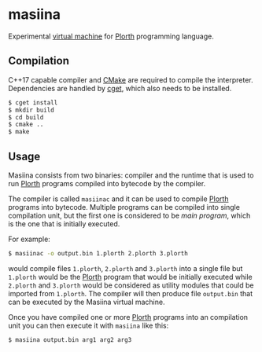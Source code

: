 # masiina

Experimental [virtual machine] for [Plorth] programming language.

## Compilation

C++17 capable compiler and [CMake] are required to compile the interpreter.
Dependencies are handled by [cget], which also needs to be installed.

```bash
$ cget install
$ mkdir build
$ cd build
$ cmake ..
$ make
```

## Usage

Masiina consists from two binaries: compiler and the runtime that is used to
run [Plorth] programs compiled into bytecode by the compiler.

The compiler is called `masiinac` and it can be used to compile [Plorth]
programs into bytecode. Multiple programs can be compiled into single
compilation unit, but the first one is considered to be _main program_, which
is the one that is initially executed.

For example:

```bash
$ masiinac -o output.bin 1.plorth 2.plorth 3.plorth
```

would compile files `1.plorth`, `2.plorth` and `3.plorth` into a single file
but `1.plorth` would be the [Plorth] program that would be initially executed
while `2.plorth` and `3.plorth` would be considered as utility modules that
could be imported from `1.plorth`. The compiler will then produce file
`output.bin` that can be executed by the Masiina virtual machine.

Once you have compiled one or more [Plorth] programs into an compilation unit
you can then execute it with `masiina` like this:

```bash
$ masiina output.bin arg1 arg2 arg3
```

[virtual machine]: https://en.wikipedia.org/wiki/Virtual_machine#Process_virtual_machines
[plorth]: https://plorth.org
[cmake]: https://cmake.org
[cget]: https://github.com/pfultz2/cget
